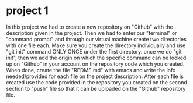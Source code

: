 # project 1

In this project we had to create a new repository on "Github" with the description given in the project. Then we had to enter our "terminal" or "command prompt" and through our virtual machine create two directories with one file each. Make sure you create the directory individually and use "git init" command ONLY ONCE under the first directory. once we do "git init", then we add the origin on which the specific command can be looked up on "Github" in your account on the repository code which you created. When done, create the file "REDME.md" with emacs and write the info needed/provided for each file on the project description. After each file is created use the code provided in the repository you created on the second section to "push" file so that it can be uploaded on the "Github" repository file.